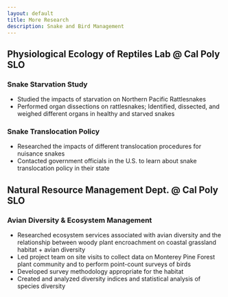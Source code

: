 ```yaml
---
layout: default
title: More Research
description: Snake and Bird Management 
---
```


## Physiological Ecology of Reptiles Lab @ Cal Poly SLO
### Snake Starvation Study
- Studied the impacts of starvation on Northern Pacific Rattlesnakes
- Performed organ dissections on rattlesnakes; Identified, dissected, and weighed different organs in healthy and starved snakes

### Snake Translocation Policy 
- Researched the impacts of different translocation procedures for nuisance snakes
- Contacted government officials in the U.S. to learn about snake translocation policy in their state

## Natural Resource Management Dept. @ Cal Poly SLO
### Avian Diversity & Ecosystem Management 
- Researched ecosystem services associated with avian diversity and the relationship between woody plant encroachment on coastal grassland habitat + avian diversity
- Led project team on site visits to collect data on Monterey Pine Forest plant community and to perform point-count surveys of birds
- Developed survey methodology appropriate for the habitat
- Created and analyzed diversity indices and statistical analysis of species diversity


